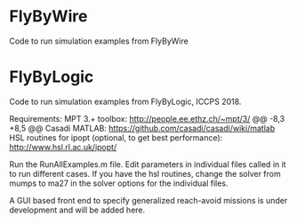 # FlyByWire
Code to run simulation examples from FlyByWire
# FlyByLogic
Code to run simulation examples from FlyByLogic, ICCPS 2018.

Requirements:
MPT 3.+ toolbox: http://people.ee.ethz.ch/~mpt/3/
@@ -8,3 +8,5 @@ Casadi MATLAB: https://github.com/casadi/casadi/wiki/matlab
HSL routines for ipopt (optional, to get best performance):  http://www.hsl.rl.ac.uk/ipopt/

Run the RunAllExamples.m file. Edit parameters in individual files called in it to run different cases. If you have the hsl routines, change the solver from mumps to ma27 in the solver options for the individual files.

A GUI based front end to specify generalized reach-avoid missions is under development and will be added here.
